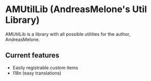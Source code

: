 # AMUtilLib (AndreasMelone's Util Library)
AMUtilLib is a library with all possible utilities for the author, AndreasMelone.

## Current features
- Easily registrable custom items
- I18n (easy translations)
